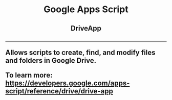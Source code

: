 <h1 align="center">Google Apps Script</h1>
<h2 align="center">DriveApp<h2>
<hr>

Allows scripts to create, find, and modify files and folders in Google Drive.

To learn more:
https://developers.google.com/apps-script/reference/drive/drive-app
